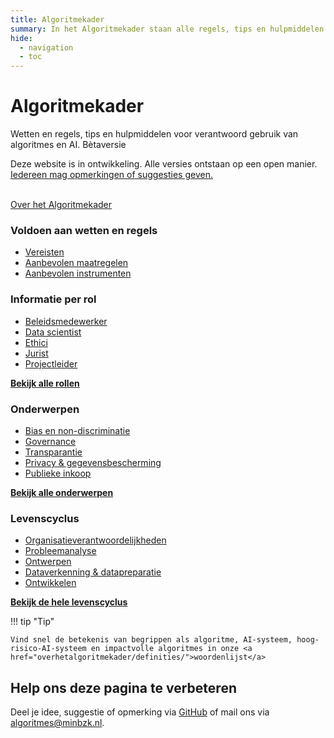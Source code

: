 ```yaml
---
title: Algoritmekader
summary: In het Algoritmekader staan alle regels, tips en hulpmiddelen voor overheden voor verantwoord gebruik van algoritmes en AI.
hide:
  - navigation
  - toc
---
```

# Algoritmekader 
<div class="header-container">
    <div class="subheader">Wetten en regels, tips en hulpmiddelen voor verantwoord gebruik van algoritmes en AI. 
    <span class="version-container">
      <span class="version-label">Bètaversie</span>
      <div class="hover-info">
        <p>Deze website is in ontwikkeling. Alle versies ontstaan op een open manier. <a href="overhetalgoritmekader/CONTRIBUTING/">Iedereen mag opmerkingen of suggesties geven.</a></p>
      </div>
    </span>
    <br><a href="overhetalgoritmekader/">Over het Algoritmekader</a></div>
</div>

<div class="float-container">
  <div class="float-child styled-list">
    <h3><b>Voldoen aan wetten en regels</b></h3>
    <ul>
      <li><a href="vereisten/">Vereisten</a></li>
      <li><a href="maatregelen/">Aanbevolen maatregelen</a></li>
      <li><a href="instrumenten/">Aanbevolen instrumenten</a></li>
    </ul>
  </div>

  <div class="float-child styled-list">
    <h3><b>Informatie per rol</b></h3>
    <ul>
      <li><a href="rollen/beleidsmedewerker/">Beleidsmedewerker</a></li>
      <li><a href="rollen/data-scientist/">Data scientist</a></li>
      <li><a href="rollen/ethicus/">Ethici</a></li>
      <li><a href="rollen/jurist/">Jurist</a></li>
      <li><a href="rollen/projectleider/">Projectleider</a></li>
    </ul>
    <a href="rollen/" class="show-more"><b>Bekijk alle rollen</b></a>
  </div>

  <div class="float-child styled-list">
    <h3><b>Onderwerpen</b></h3>
    <ul>
      <li><a href="onderwerpen/bias-en-non-discriminatie/">Bias en non-discriminatie</a></li>
      <li><a href="governance/">Governance</a></li>
      <li><a href="onderwerpen/transparantie/">Transparantie</a></li>    
      <li><a href="onderwerpen/privacy-en-gegevensbescherming/">Privacy & gegevensbescherming</a></li>
      <li><a href="onderwerpen/publieke-inkoop/">Publieke inkoop</a></li>
    </ul>
    <a href="onderwerpen/" class="show-more"><b>Bekijk alle onderwerpen</b></a>
  </div>

  <div class="float-child styled-list">
    <h3><b>Levenscyclus</b></h3>
    <ul>
      <li><a href="levenscyclus/organisatieverantwoordelijkheden/">Organisatieverantwoordelijkheden</a></li>  
      <li><a href="levenscyclus/probleemanalyse/">Probleemanalyse</a></li>
      <li><a href="levenscyclus/ontwerp/">Ontwerpen</a></li>
      <li><a href="levenscyclus/dataverkenning-en-datapreparatie/">Dataverkenning & datapreparatie</a></li>    
      <li><a href="levenscyclus/ontwikkelen/">Ontwikkelen</a></li>
    </ul>
    <a href="levenscyclus/" class="show-more"><b>Bekijk de hele levenscyclus</b></a>
  </div>
</div>

!!! tip "Tip"

    Vind snel de betekenis van begrippen als algoritme, AI-systeem, hoog-risico-AI-systeem en impactvolle algoritmes in onze <a href="overhetalgoritmekader/definities/">woordenlijst</a>

<div class="footer-section">
  <h2>Help ons deze pagina te verbeteren</h2>
  <p>Deel je idee, suggestie of opmerking via <a href="https://github.com/MinBZK/Algoritmekader/edit/main/docs/index.md">GitHub</a> of mail ons via <a href="mailto:algoritmes@minbzk.nl">algoritmes@minbzk.nl</a>.</p>
</div>
